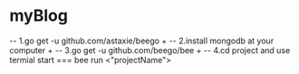  # myBlog
 
 -- 1.go get -u github.com/astaxie/beego
+
 -- 2.install mongodb at your computer
+
 -- 3.go get -u github.com/beego/bee
+
 -- 4.cd project and use termial start === bee run <"projectName">
